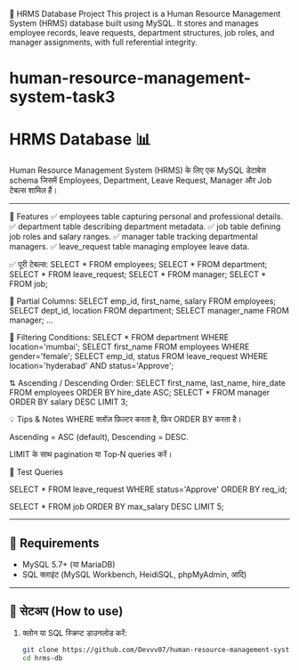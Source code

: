 💼 HRMS Database Project
This project is a Human Resource Management System (HRMS) database built using MySQL. It stores and manages employee records, leave requests, department structures, job roles, and manager assignments, with full referential integrity.

# human-resource-management-system-task3
# HRMS Database 📊

Human Resource Management System (HRMS) के लिए एक MySQL डेटाबेस schema जिसमें Employees, Department, Leave Request, Manager और Job टेबल्स शामिल हैं।

---

📌 Features
✅ employees table capturing personal and professional details.
✅ department table describing department metadata.
✅ job table defining job roles and salary ranges.
✅ manager table tracking departmental managers.
✅ leave_request table managing employee leave data.

✅ पूरी टेबल्स:
SELECT * FROM employees;
SELECT * FROM department;
SELECT * FROM leave_request;
SELECT * FROM manager;
SELECT * FROM job;

🧩 Partial Columns:
SELECT emp_id, first_name, salary FROM employees;
SELECT dept_id, location FROM department;
SELECT manager_name FROM manager;
...

🔎 Filtering Conditions:
SELECT * FROM department WHERE location='mumbai';
SELECT first_name FROM employees WHERE gender='female';
SELECT emp_id, status FROM leave_request WHERE location='hyderabad' AND status='Approve';

⇅ Ascending / Descending Order:
SELECT first_name, last_name, hire_date FROM employees ORDER BY hire_date ASC;
SELECT * FROM manager ORDER BY salary DESC LIMIT 3;

💡 Tips & Notes
WHERE क्लॉज़ फ़िल्टर करता है, फ़िर ORDER BY करता है।

Ascending = ASC (default), Descending = DESC.

LIMIT के साथ pagination या Top‑N queries करें।

🧪 Test Queries

SELECT * FROM leave_request WHERE status='Approve' ORDER BY req_id;

SELECT * FROM job ORDER BY max_salary DESC LIMIT 5;

---

## 🔧 Requirements

- MySQL 5.7+ (या MariaDB)
- SQL क्लाइंट (MySQL Workbench, HeidiSQL, phpMyAdmin, आदि)

---

## 🚀 सेटअप (How to use)

1. क्लोन या SQL स्क्रिप्ट डाउनलोड करें:
   ```bash
   git clone https://github.com/Devvv07/human-resource-management-system-task3
   cd hrms-db
